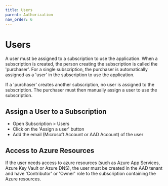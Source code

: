 ```yaml
---
title: Users
parent: Authorization
nav_order: 6
---
```


# Users

A user must be assigned to a subscription to use the application. When a subscription is created, the person creating the subscription is called the 'purchaser'. For a single subscription, the purchaser is automatically assigned as a 'user' in the subscription to use the application.

If a 'purchaser' creates another subscription, no user is assigned to the subscription. The purchaser must then manually assign a user to use the subscription.

## Assign a User to a Subscription

- Open Subscription > Users
- Click on the 'Assign a user' button
- Add the email (Microsoft Account or AAD Account) of the user 

## Access to Azure Resources

If the user needs access to azure resources (such as Azure App Services, Azure Key Vault or Azure DNS), the user must be created in the AAD tenant and have 'Contributor' or 'Owner' role to the subscription containing the Azure resources.